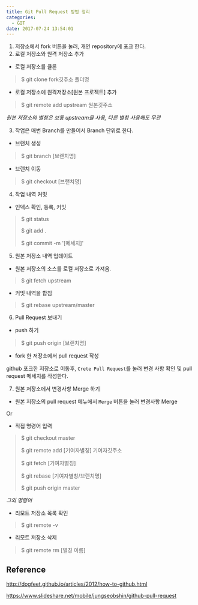 ```yaml
---
title: Git Pull Request 방법 정리
categories:
  - GIT
date: 2017-07-24 13:54:01
---
```

1. 저장소에서 fork 버튼을 눌러, 개인 repository에 포크 한다.
2. 로컬 저장소와 원격 저장소 추가

- 로컬 저장소를 클론

> $ git clone fork깃주소 폴더명

- 로컬 저장소에 원격저장소[원본 프로젝트] 추가

> $ git remote add upstream 원본깃주소

*원본 저장소의 별칭은 보통 upstream을 사용, 다른 별칭 사용해도 무관*

3. 작업은 매번 Branch를 만들어서 Branch 단위로 한다.

- 브랜치 생성

> $ git branch [브랜치명]

- 브랜치 이동

> $ git checkout [브랜치명]

4. 작업 내역 커밋

- 인덱스 확인, 등록, 커밋

> $ git status
>
> $ git add .
>
> $ git commit -m '[메세지]'

5. 원본 저장소 내역 업데이트

- 원본 저장소의 소스를 로컬 저장소로 가져옴.

> $ git fetch upstream

- 커밋 내역을 합침

> $ git rebase upstream/master

6. Pull Request 보내기

- push 하기

> $ git push origin [브랜치명]

- fork 한 저장소에서 pull request 작성

github 포크한 저장소로 이동후, `Crete Pull Request`를 눌러 변경 사항 확인 및 pull request 메세지를 작성한다.

7. 원본 저장소에서 변경사항 Merge 하기

- 원본 저장소의 pull request 메뉴에서 `Merge` 버튼을 눌러 변경사항 Merge

Or

- 직접 명령어 입력

> $ git checkout master
>
> $ git remote add [기여자별칭] 기여자깃주소
>
> $ git fetch [기여자별칭]
>
> $ git rebase [기여자별칭/브랜치명]
>
> $ git push origin master



*그외 명령어*

- 리모트 저장소 목록 확인

> $ git remote -v

- 리모트 저장소 삭제

>  $ git remote rm [별칭 이름]



## Reference

http://dogfeet.github.io/articles/2012/how-to-github.html

https://www.slideshare.net/mobile/jungseobshin/github-pull-request